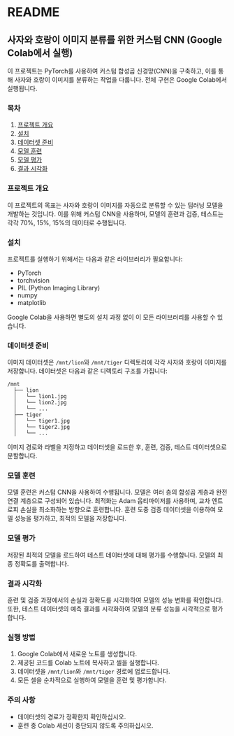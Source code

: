 
# README

## 사자와 호랑이 이미지 분류를 위한 커스텀 CNN (Google Colab에서 실행)

이 프로젝트는 PyTorch를 사용하여 커스텀 합성곱 신경망(CNN)을 구축하고, 이를 통해 사자와 호랑이 이미지를 분류하는 작업을 다룹니다. 전체 구현은 Google Colab에서 실행됩니다.

### 목차
1. [프로젝트 개요](#프로젝트-개요)
2. [설치](#설치)
3. [데이터셋 준비](#데이터셋-준비)
4. [모델 훈련](#모델-훈련)
5. [모델 평가](#모델-평가)
6. [결과 시각화](#결과-시각화)

### 프로젝트 개요
이 프로젝트의 목표는 사자와 호랑이 이미지를 자동으로 분류할 수 있는 딥러닝 모델을 개발하는 것입니다. 이를 위해 커스텀 CNN을 사용하며, 모델의 훈련과 검증, 테스트는 각각 70%, 15%, 15%의 데이터로 수행됩니다.

### 설치
프로젝트를 실행하기 위해서는 다음과 같은 라이브러리가 필요합니다:
- PyTorch
- torchvision
- PIL (Python Imaging Library)
- numpy
- matplotlib

Google Colab을 사용하면 별도의 설치 과정 없이 이 모든 라이브러리를 사용할 수 있습니다.

### 데이터셋 준비
이미지 데이터셋은 `/mnt/lion`와 `/mnt/tiger` 디렉토리에 각각 사자와 호랑이 이미지를 저장합니다. 데이터셋은 다음과 같은 디렉토리 구조를 가집니다:
```
/mnt
  ├── lion
  │   └── lion1.jpg
  │   └── lion2.jpg
  │   └── ...
  ├── tiger
  │   └── tiger1.jpg
  │   └── tiger2.jpg
  │   └── ...
```
이미지 경로와 라벨을 지정하고 데이터셋을 로드한 후, 훈련, 검증, 테스트 데이터셋으로 분할합니다.

### 모델 훈련
모델 훈련은 커스텀 CNN을 사용하여 수행됩니다. 모델은 여러 층의 합성곱 계층과 완전 연결 계층으로 구성되어 있습니다. 최적화는 Adam 옵티마이저를 사용하며, 교차 엔트로피 손실을 최소화하는 방향으로 훈련합니다. 훈련 도중 검증 데이터셋을 이용하여 모델 성능을 평가하고, 최적의 모델을 저장합니다.

### 모델 평가
저장된 최적의 모델을 로드하여 테스트 데이터셋에 대해 평가를 수행합니다. 모델의 최종 정확도를 출력합니다.

### 결과 시각화
훈련 및 검증 과정에서의 손실과 정확도를 시각화하여 모델의 성능 변화를 확인합니다. 또한, 테스트 데이터셋의 예측 결과를 시각화하여 모델의 분류 성능을 시각적으로 평가합니다.

### 실행 방법
1. Google Colab에서 새로운 노트를 생성합니다.
2. 제공된 코드를 Colab 노트에 복사하고 셀을 실행합니다.
3. 데이터셋을 `/mnt/lion`와 `/mnt/tiger` 경로에 업로드합니다.
4. 모든 셀을 순차적으로 실행하여 모델을 훈련 및 평가합니다.

### 주의 사항
- 데이터셋의 경로가 정확한지 확인하십시오.
- 훈련 중 Colab 세션이 중단되지 않도록 주의하십시오.
